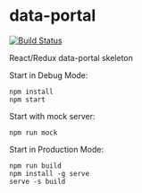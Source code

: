 # data-portal

[![Build Status][ico-travis]][link-travis]

React/Redux data-portal skeleton

Start in Debug Mode:
```
npm install
npm start
```

Start with mock server:
```
npm run mock
```

Start in Production Mode:
```
npm run build
npm install -g serve
serve -s build
```


[ico-travis]: https://travis-ci.org/DavidePastore/daf-dataportal-public.svg?branch=csv-table
[link-travis]: https://travis-ci.org/DavidePastore/daf-dataportal-public